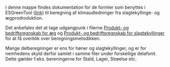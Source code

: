 I denne mappe findes dokumentation for de formler som benyttes i ESGreenTool ([link](https://v2.esgreentool.dk/)) til beregning af klimaudledninger fra slagtekyllinge- og ægprodroduktion.

Det anbefales det at tage udgangpunk i filerne [Produkt- og bedriftsregnskab for æg](https://github.com/segesdk/ESGT_formler/blob/main/Fjerkrae/Produkt_og_bedriftsregnskab_%C3%A6g.ipynb) og [Produkt- og bedriftsregnskab for slagtekyllinger](https://github.com/segesdk/ESGT_formler/blob/main/Fjerkrae/Produkt_og_bedriftsregnskab_slagtekyllinger.ipynb) for at få overblik over beregningsmetodikken.

Mange delberegninger er ens for høner og slagtekyllinger, og er for nemhedens skyld derfor samlet i samme filer under forskellige delafsnit. Dette gælder f.eks. bereningerne for Stald, Lager, Strøelse etc. 



